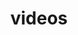 ---
layout: page
title: videos
permalink: /videos/
description: A growing research-related video appearances.
nav: true
nav_order: 3
---